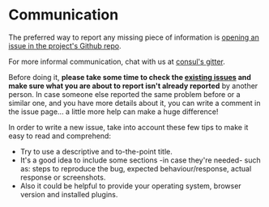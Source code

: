 # Communication

The preferred way to report any missing piece of information is [opening an issue in the project's Github repo](https://github.com/consul/docs/issues/new).

For more informal communication, chat with us at [consul's gitter](https://gitter.im/consul/consul).

Before doing it, **please take some time to check the [existing issues](https://github.com/consul/consul/issues) and make sure what you are about to report isn't already reported** by another person. In case someone else reported the same problem before or a similar one, and you have more details about it, you can write a comment in the issue page... a little more help can make a huge difference!

In order to write a new issue, take into account these few tips to make it easy to read and comprehend:

- Try to use a descriptive and to-the-point title.
- It's a good idea to include some sections -in case they're needed- such as: steps to reproduce the bug, expected behaviour/response, actual response or screenshots.
- Also it could be helpful to provide your operating system, browser version and installed plugins.
